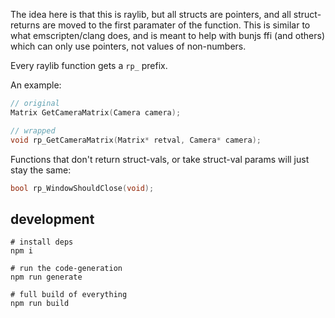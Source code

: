 The idea here is that this is raylib, but all structs are pointers, and all struct-returns are moved to the first paramater of the function. This is similar to what emscripten/clang does, and is meant to help with bunjs ffi (and others) which can only use pointers, not values of non-numbers.

Every raylib function gets a `rp_` prefix.

An example:

```c
// original
Matrix GetCameraMatrix(Camera camera);

// wrapped
void rp_GetCameraMatrix(Matrix* retval, Camera* camera);
```

Functions that don't return struct-vals, or take struct-val params will just stay the same:

```c
bool rp_WindowShouldClose(void);
```


## development

```
# install deps
npm i

# run the code-generation
npm run generate

# full build of everything
npm run build
```
